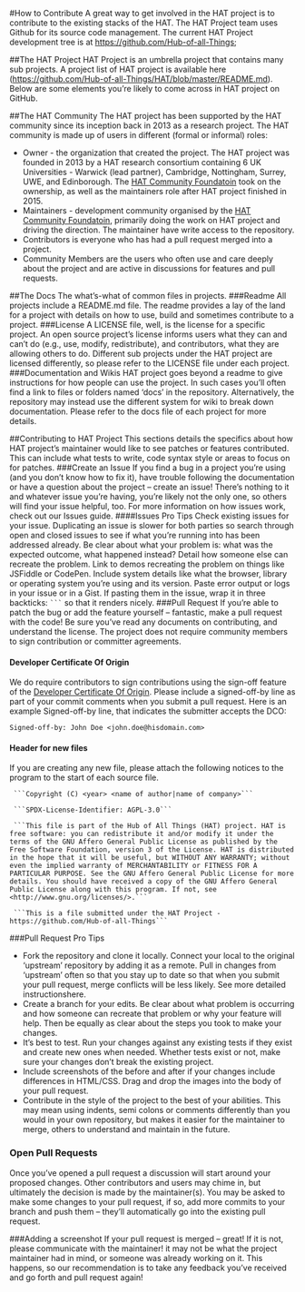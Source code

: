 #How to Contribute
A great way to get involved in the HAT project is to contribute to the existing stacks of the HAT. The HAT Project team uses Github for its source code management. The current HAT Project development tree is at https://github.com/Hub-of-all-Things; 

##The HAT Project
HAT Project is an umbrella project that contains many sub projects. A project list of HAT project is available here (https://github.com/Hub-of-all-Things/HAT/blob/master/README.md). Below are some elements you’re likely to come across in HAT project on GitHub.

##The HAT Community
The HAT project has been supported by the HAT community since its inception back in 2013 as a research project. The HAT community is made up of users in different (formal or informal) roles:
* Owner - the organization that created the project. The HAT project was founded in 2013 by a HAT research consortium containing 6 UK Universities - Warwick (lead partner), Cambridge, Nottingham, Surrey, UWE, and Edinborough. The [HAT Community Foundatoin](http://hatcommunity.org/) took on the ownership, as well as the maintainers role after HAT project finished in 2015. 
* Maintainers - development community organised by the [HAT Community Foundatoin](http://hatcommunity.org/), primarily doing the work on HAT project and driving the direction. The maintainer have write access to the repository.
* Contributors is everyone who has had a pull request merged into a project.
* Community Members are the users who often use and care deeply about the project and are active in discussions for features and pull requests.

##The Docs
The what’s-what of common files in projects.
###Readme
All projects include a README.md file. The readme provides a lay of the land for a project with details on how to use, build and sometimes contribute to a project.
###License
A LICENSE file, well, is the license for a specific project. An open source project’s license informs users what they can and can’t do (e.g., use, modify, redistribute), and contributors, what they are allowing others to do. Different sub projects under the HAT project are licensed differently, so please refer to the LICENSE file under each project.
###Documentation and Wikis
HAT project goes beyond a readme to give instructions for how people can use the project. In such cases you’ll often find a link to files or folders named ‘docs’ in the repository.
Alternatively, the repository may instead use the different system for wiki to break down documentation. Please refer to the docs file of each project for more details.

##Contributing to HAT Project
This sections details the specifics about how HAT project’s maintainer would like to see patches or features contributed. This can include what tests to write, code syntax style or areas to focus on for patches.
###Create an Issue
If you find a bug in a project you’re using (and you don’t know how to fix it), have trouble following the documentation or have a question about the project – create an issue! There’s nothing to it and whatever issue you’re having, you’re likely not the only one, so others will find your issue helpful, too. For more information on how issues work, check out our Issues guide.
####Issues Pro Tips
Check existing issues for your issue. Duplicating an issue is slower for both parties so search through open and closed issues to see if what you’re running into has been addressed already.
Be clear about what your problem is: what was the expected outcome, what happened instead? Detail how someone else can recreate the problem.
Link to demos recreating the problem on things like JSFiddle or CodePen.
Include system details like what the browser, library or operating system you’re using and its version.
Paste error output or logs in your issue or in a Gist. If pasting them in the issue, wrap it in three backticks: ` ``` ` so that it renders nicely.
###Pull Request
If you’re able to patch the bug or add the feature yourself – fantastic, make a pull request with the code! Be sure you’ve read any documents on contributing, and understand the license. The project does not require community members to sign contribution or committer agreements.
#### Developer Certificate Of Origin
We do require contributors to sign contributions using the sign-off feature of the [Developer Certificate Of Origin](https://github.com/Hub-of-all-Things/HAT/blob/master/DCO). Please include a signed-off-by line as part of your commit comments when you submit a pull request. Here is an example Signed-off-by line, that indicates the submitter accepts the DCO: 

```Signed-off-by: John Doe <john.doe@hisdomain.com>```

#### Header for new files
If you are creating any new file, please attach the following notices to the program to the start of each source file. 

     ```Copyright (C) <year> <name of author|name of company>```   

     ```SPDX-License-Identifier: AGPL-3.0```

     ```This file is part of the Hub of All Things (HAT) project. HAT is free software: you can redistribute it and/or modify it under the terms of the GNU Affero General Public License as published by the Free Software Foundation, version 3 of the License. HAT is distributed in the hope that it will be useful, but WITHOUT ANY WARRANTY; without even the implied warranty of MERCHANTABILITY or FITNESS FOR A PARTICULAR PURPOSE. See the GNU Affero General Public License for more details. You should have received a copy of the GNU Affero General Public License along with this program. If not, see <http://www.gnu.org/licenses/>.```
   
     ```This is a file submitted under the HAT Project - https://github.com/Hub-of-all-Things```

###Pull Request Pro Tips
* Fork the repository and clone it locally. Connect your local to the original ‘upstream’ repository by adding it as a remote. Pull in changes from ‘upstream’ often so that you stay up to date so that when you submit your pull request, merge conflicts will be less likely. See more detailed instructionshere.
* Create a branch for your edits.
Be clear about what problem is occurring and how someone can recreate that problem or why your feature will help. Then be equally as clear about the steps you took to make your changes.
* It’s best to test. Run your changes against any existing tests if they exist and create new ones when needed. Whether tests exist or not, make sure your changes don’t break the existing project.
* Include screenshots of the before and after if your changes include differences in HTML/CSS. Drag and drop the images into the body of your pull request.
* Contribute in the style of the project to the best of your abilities. This may mean using indents, semi colons or comments differently than you would in your own repository, but makes it easier for the maintainer to merge, others to understand and maintain in the future.

### Open Pull Requests
Once you’ve opened a pull request a discussion will start around your proposed changes. Other contributors and users may chime in, but ultimately the decision is made by the maintainer(s). You may be asked to make some changes to your pull request, if so, add more commits to your branch and push them – they’ll automatically go into the existing pull request.

###Adding a screenshot
If your pull request is merged – great! If it is not, please communicate with the maintainer! it may not be what the project maintainer had in mind, or someone was already working on it. This happens, so our recommendation is to take any feedback you’ve received and go forth and pull request again!

